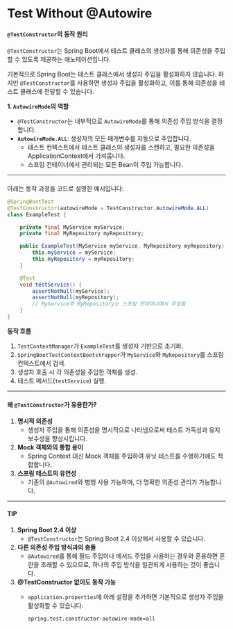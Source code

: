 # Test Without @Autowire

#### `@TestConstructor`의 동작 원리

`@TestConstructor`는 Spring Boot에서 테스트 클래스의 생성자를 통해 의존성을 주입할 수 있도록 제공하는 애노테이션입니다.&#x20;

기본적으로 Spring Boot는 테스트 클래스에서 생성자 주입을 활성화하지 않습니다. 하지만 `@TestConstructor`를 사용하면 생성자 주입을 활성화하고, 이를 통해 의존성을 테스트 클래스에 전달할 수 있습니다.

**1. `AutowireMode`의 역할**

* `@TestConstructor`는 내부적으로 `AutowireMode`를 통해 의존성 주입 방식을 결정합니다.
* **`AutowireMode.ALL`**: 생성자의 모든 매개변수를 자동으로 주입합니다.
  * 테스트 컨텍스트에서 테스트 클래스의 생성자를 스캔하고, 필요한 의존성을 ApplicationContext에서 가져옵니다.
  * 스프링 컨테이너에서 관리되는 모든 Bean이 주입 가능합니다.

***

####

아래는 동작 과정을 코드로 설명한 예시입니다:

```java
@SpringBootTest
@TestConstructor(autowireMode = TestConstructor.AutowireMode.ALL)
class ExampleTest {

    private final MyService myService;
    private final MyRepository myRepository;

    public ExampleTest(MyService myService, MyRepository myRepository) {
        this.myService = myService;
        this.myRepository = myRepository;
    }

    @Test
    void testService() {
        assertNotNull(myService);
        assertNotNull(myRepository);
        // MyService와 MyRepository는 스프링 컨테이너에서 주입됨
    }
}
```

**동작 흐름**

1. `TestContextManager`가 `ExampleTest`를 생성자 기반으로 초기화.
2. `SpringBootTestContextBootstrapper`가 `MyService`와 `MyRepository`를 스프링 컨텍스트에서 검색.
3. 생성자 호출 시 각 의존성을 주입한 객체를 생성.
4. 테스트 메서드(`testService`) 실행.

***

#### 왜 `@TestConstructor`가 유용한가?

1. **명시적 의존성**
   * 생성자 주입을 통해 의존성을 명시적으로 나타냄으로써 테스트 가독성과 유지보수성을 향상시킵니다.
2. **Mock 객체와의 통합 용이**
   * Spring Context 대신 Mock 객체를 주입하여 유닛 테스트를 수행하기에도 적합합니다.
3. **스프링 테스트의 유연성**
   * 기존의 `@Autowired`와 병행 사용 가능하며, 더 명확한 의존성 관리가 가능합니다.

***

#### TIP&#x20;

1. **Spring Boot 2.4 이상**
   * `@TestConstructor`는 Spring Boot 2.4 이상에서 사용할 수 있습니다.
2. **다른 의존성 주입 방식과의 충돌**
   * `@Autowired`를 통해 필드 주입이나 메서드 주입을 사용하는 경우와 혼용하면 혼란을 초래할 수 있으므로, 하나의 주입 방식을 일관되게 사용하는 것이 좋습니다.
3. **@TestConstructor 없이도 동작 가능**
   *   `application.properties`에 아래 설정을 추가하면 기본적으로 생성자 주입을 활성화할 수 있습니다:

       ```
       spring.test.constructor-autowire-mode=all
       ```
